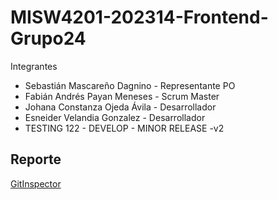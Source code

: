 # MISW4201-202314-Frontend-Grupo24

Integrantes

- Sebastián Mascareño Dagnino - Representante PO
- Fabián Andrés Payan Meneses - Scrum Master
- Johana Constanza Ojeda Ávila - Desarrollador
- Esneider Velandia Gonzalez - Desarrollador
- TESTING 122 - DEVELOP - MINOR RELEASE -v2
 
## Reporte
[GitInspector](https://misw-4201-procesosdesarrolloagil.github.io/MISW4201-202314-Frontend-Grupo24/reports)
